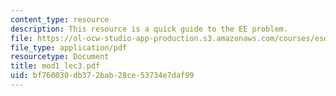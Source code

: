 ```yaml
---
content_type: resource
description: This resource is a quick guide to the EE problem.
file: https://ol-ocw-studio-app-production.s3.amazonaws.com/courses/esd-68j-communications-and-information-policy-spring-2006/bf760030db372bab28ce53734e7daf99_mod1_lec3.pdf
file_type: application/pdf
resourcetype: Document
title: mod1_lec3.pdf
uid: bf760030-db37-2bab-28ce-53734e7daf99
---
```

